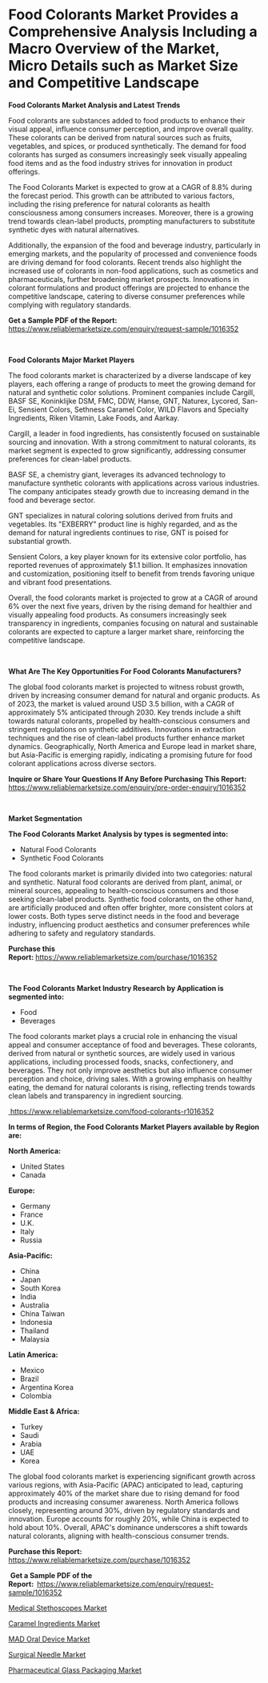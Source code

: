 <p><h1>Food Colorants Market Provides a Comprehensive Analysis Including a Macro Overview of the Market, Micro Details such as Market Size and Competitive Landscape</h1></p><p><strong>Food Colorants Market Analysis and Latest Trends</strong></p>
<p><p>Food colorants are substances added to food products to enhance their visual appeal, influence consumer perception, and improve overall quality. These colorants can be derived from natural sources such as fruits, vegetables, and spices, or produced synthetically. The demand for food colorants has surged as consumers increasingly seek visually appealing food items and as the food industry strives for innovation in product offerings.</p><p>The Food Colorants Market is expected to grow at a CAGR of 8.8% during the forecast period. This growth can be attributed to various factors, including the rising preference for natural colorants as health consciousness among consumers increases. Moreover, there is a growing trend towards clean-label products, prompting manufacturers to substitute synthetic dyes with natural alternatives.</p><p>Additionally, the expansion of the food and beverage industry, particularly in emerging markets, and the popularity of processed and convenience foods are driving demand for food colorants. Recent trends also highlight the increased use of colorants in non-food applications, such as cosmetics and pharmaceuticals, further broadening market prospects. Innovations in colorant formulations and product offerings are projected to enhance the competitive landscape, catering to diverse consumer preferences while complying with regulatory standards.</p></p>
<p><strong>Get a Sample PDF of the Report:&nbsp;</strong> <a href="https://www.reliablemarketsize.com/enquiry/request-sample/1016352?utm_campaign=3117&utm_medium=2&utm_source=Github&utm_content=ia&utm_term=07042025&utm_id=food-colorants">https://www.reliablemarketsize.com/enquiry/request-sample/1016352</a></p>
<p>&nbsp;</p>
<p><strong>Food Colorants Major Market Players</strong></p>
<p><p>The food colorants market is characterized by a diverse landscape of key players, each offering a range of products to meet the growing demand for natural and synthetic color solutions. Prominent companies include Cargill, BASF SE, Koninklijke DSM, FMC, DDW, Hanse, GNT, Naturex, Lycored, San-Ei, Sensient Colors, Sethness Caramel Color, WILD Flavors and Specialty Ingredients, Riken Vitamin, Lake Foods, and Aarkay.</p><p>Cargill, a leader in food ingredients, has consistently focused on sustainable sourcing and innovation. With a strong commitment to natural colorants, its market segment is expected to grow significantly, addressing consumer preferences for clean-label products. </p><p>BASF SE, a chemistry giant, leverages its advanced technology to manufacture synthetic colorants with applications across various industries. The company anticipates steady growth due to increasing demand in the food and beverage sector.</p><p>GNT specializes in natural coloring solutions derived from fruits and vegetables. Its "EXBERRY" product line is highly regarded, and as the demand for natural ingredients continues to rise, GNT is poised for substantial growth.</p><p>Sensient Colors, a key player known for its extensive color portfolio, has reported revenues of approximately $1.1 billion. It emphasizes innovation and customization, positioning itself to benefit from trends favoring unique and vibrant food presentations.</p><p>Overall, the food colorants market is projected to grow at a CAGR of around 6% over the next five years, driven by the rising demand for healthier and visually appealing food products. As consumers increasingly seek transparency in ingredients, companies focusing on natural and sustainable colorants are expected to capture a larger market share, reinforcing the competitive landscape.</p></p>
<p>&nbsp;</p>
<p><strong>What Are The Key Opportunities For Food Colorants Manufacturers?</strong></p>
<p><p>The global food colorants market is projected to witness robust growth, driven by increasing consumer demand for natural and organic products. As of 2023, the market is valued around USD 3.5 billion, with a CAGR of approximately 5% anticipated through 2030. Key trends include a shift towards natural colorants, propelled by health-conscious consumers and stringent regulations on synthetic additives. Innovations in extraction techniques and the rise of clean-label products further enhance market dynamics. Geographically, North America and Europe lead in market share, but Asia-Pacific is emerging rapidly, indicating a promising future for food colorant applications across diverse sectors.</p></p>
<p><strong>Inquire or Share Your Questions If Any Before Purchasing This Report:</strong> <a href="https://www.reliablemarketsize.com/enquiry/pre-order-enquiry/1016352?utm_campaign=3117&utm_medium=2&utm_source=Github&utm_content=ia&utm_term=07042025&utm_id=food-colorants">https://www.reliablemarketsize.com/enquiry/pre-order-enquiry/1016352</a></p>
<p>&nbsp;</p>
<p><strong>Market Segmentation</strong></p>
<p><strong>The Food Colorants Market Analysis by types is segmented into:</strong></p>
<p><ul><li>Natural Food Colorants</li><li>Synthetic Food Colorants</li></ul></p>
<p><p>The food colorants market is primarily divided into two categories: natural and synthetic. Natural food colorants are derived from plant, animal, or mineral sources, appealing to health-conscious consumers and those seeking clean-label products. Synthetic food colorants, on the other hand, are artificially produced and often offer brighter, more consistent colors at lower costs. Both types serve distinct needs in the food and beverage industry, influencing product aesthetics and consumer preferences while adhering to safety and regulatory standards.</p></p>
<p><strong>Purchase this Report:&nbsp;</strong><a href="https://www.reliablemarketsize.com/purchase/1016352?utm_campaign=3117&utm_medium=2&utm_source=Github&utm_content=ia&utm_term=07042025&utm_id=food-colorants">https://www.reliablemarketsize.com/purchase/1016352</a></p>
<p>&nbsp;</p>
<p><strong>The Food Colorants Market Industry Research by Application is segmented into:</strong></p>
<p><ul><li>Food</li><li>Beverages</li></ul></p>
<p><p>The food colorants market plays a crucial role in enhancing the visual appeal and consumer acceptance of food and beverages. These colorants, derived from natural or synthetic sources, are widely used in various applications, including processed foods, snacks, confectionery, and beverages. They not only improve aesthetics but also influence consumer perception and choice, driving sales. With a growing emphasis on healthy eating, the demand for natural colorants is rising, reflecting trends towards clean labels and transparency in ingredient sourcing.</p></p>
<p><a href="https://www.reliablemarketsize.com/food-colorants-r1016352?utm_campaign=3117&utm_medium=2&utm_source=Github&utm_content=ia&utm_term=07042025&utm_id=food-colorants">&nbsp;https://www.reliablemarketsize.com/food-colorants-r1016352</a></p>
<p><strong>In terms of Region, the Food Colorants Market Players available by Region are:</strong></p>
<p>
    <p> <strong> North America: </strong>
        <ul>
            <li>United States</li>
            <li>Canada</li>
        </ul>
        </p> 
    <p> <strong> Europe: </strong>
        <ul>
            <li>Germany</li>
            <li>France</li>
            <li>U.K.</li>
            <li>Italy</li>
            <li>Russia</li>
        </ul>
        </p> 
    <p> <strong> Asia-Pacific: </strong>
        <ul>
            <li>China</li>
            <li>Japan</li>
            <li>South Korea</li>
            <li>India</li>
            <li>Australia</li>
            <li>China Taiwan</li>
            <li>Indonesia</li>
            <li>Thailand</li>
            <li>Malaysia</li>
        </ul>
        </p> 
    <p> <strong> Latin America: </strong>
        <ul>
            <li>Mexico</li>
            <li>Brazil</li>
            <li>Argentina Korea</li>
            <li>Colombia</li>
        </ul>
        </p> 
    <p> <strong> Middle East & Africa: </strong>
        <ul>
            <li>Turkey</li>
            <li>Saudi</li>
            <li>Arabia</li>
            <li>UAE</li>
            <li>Korea</li>
        </ul>
    </p>
    </p>
<p><p>The global food colorants market is experiencing significant growth across various regions, with Asia-Pacific (APAC) anticipated to lead, capturing approximately 40% of the market share due to rising demand for food products and increasing consumer awareness. North America follows closely, representing around 30%, driven by regulatory standards and innovation. Europe accounts for roughly 20%, while China is expected to hold about 10%. Overall, APAC's dominance underscores a shift towards natural colorants, aligning with health-conscious consumer trends.</p></p>
<p><strong>Purchase this Report: </strong><a href="https://www.reliablemarketsize.com/purchase/1016352?utm_campaign=3117&utm_medium=2&utm_source=Github&utm_content=ia&utm_term=07042025&utm_id=food-colorants">https://www.reliablemarketsize.com/purchase/1016352</a></p>
<p>&nbsp;<strong>Get a Sample PDF of the Report:&nbsp;&nbsp;</strong><a href="https://www.reliablemarketsize.com/enquiry/request-sample/1016352?utm_campaign=3117&utm_medium=2&utm_source=Github&utm_content=ia&utm_term=07042025&utm_id=food-colorants">https://www.reliablemarketsize.com/enquiry/request-sample/1016352</a></p>
<p><strong></strong></p>
<p><p><a href="https://www.linkedin.com/pulse/medical-stethoscopes-market-ecosystem-competitive-landscape-rf1ve?utm_campaign=3117&utm_medium=2&utm_source=Github&utm_content=ia&utm_term=07042025&utm_id=food-colorants">Medical Stethoscopes Market</a></p><p><a href="https://github.com/rrosasdaunas/Market-Research-Report-List-1/blob/main/caramel-ingredients-market.md?utm_campaign=3117&utm_medium=2&utm_source=Github&utm_content=ia&utm_term=07042025&utm_id=food-colorants">Caramel Ingredients Market</a></p><p><a href="https://www.linkedin.com/pulse/revenue-insights-mad-oral-device-market-106-cagr-from-2025-2032-p5sse?utm_campaign=3117&utm_medium=2&utm_source=Github&utm_content=ia&utm_term=07042025&utm_id=food-colorants">MAD Oral Device Market</a></p><p><a href="https://www.linkedin.com/pulse/financial-insights-market-potential-surgical-needle-research-ptome?utm_campaign=3117&utm_medium=2&utm_source=Github&utm_content=ia&utm_term=07042025&utm_id=food-colorants">Surgical Needle Market</a></p><p><a href="https://www.linkedin.com/pulse/pharmaceutical-glass-packaging-market-trends-insights-type-9xnae?utm_campaign=3117&utm_medium=2&utm_source=Github&utm_content=ia&utm_term=07042025&utm_id=food-colorants">Pharmaceutical Glass Packaging Market</a></p></p>